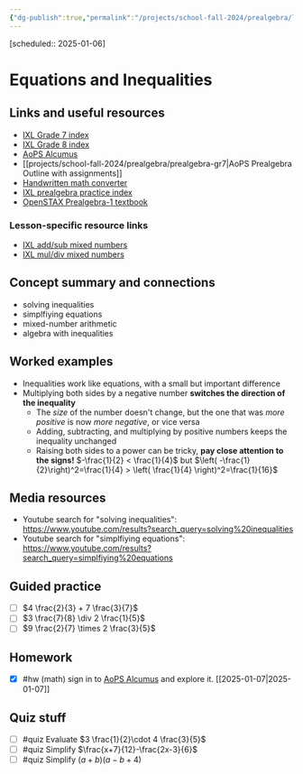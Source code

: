 ```yaml
---
{"dg-publish":true,"permalink":"/projects/school-fall-2024/prealgebra/lessons/equations-and-inequalities/"}
---
```


[scheduled:: 2025-01-06]
#  Equations and Inequalities

## Links and useful resources 

- [IXL Grade 7 index](https://www.ixl.com/math/grade-7)
- [IXL Grade 8 index](https://www.ixl.com/math/grade-8)
- [AoPS Alcumus](https://artofproblemsolving.com/alcumus)
- [[projects/school-fall-2024/prealgebra/prealgebra-gr7\|AoPS Prealgebra Outline with assignments]]
- [Handwritten math converter](https://webdemo.myscript.com/views/math/index.html#)
- [IXL prealgebra practice index](https://www.ixl.com/math/grade-7)
- [OpenSTAX Prealgebra-1 textbook](https://openstax.org/books/prealgebra-2e/pages/1-introduction)


### Lesson-specific resource links

- [IXL add/sub mixed numbers](https://www.ixl.com/math/lessons/subtracting-mixed-numbers?returnToPracticeUrl=https%3A%2F%2Fwww.ixl.com%2Fmath%2Fgrade-7%2Fadd-subtract-multiply-and-divide-fractions-and-mixed-numbers-word-problems)
- [IXL mul/div mixed numbers](https://www.ixl.com/math/lessons/multiplying-mixed-numbers?returnToPracticeUrl=https%3A%2F%2Fwww.ixl.com%2Fmath%2Fgrade-7%2Fadd-subtract-multiply-and-divide-fractions-and-mixed-numbers-word-problems) 

## Concept summary and connections

- solving inequalities 
- simplfiying equations 
- mixed-number arithmetic 
- algebra with inequalities

## Worked examples

- Inequalities work like equations, with a small but important difference
- Multiplying both sides by a negative number **switches the direction of the inequality**
    - The *size* of the number doesn't change, but the one that was *more positive* is now *more negative*, or vice versa
    - Adding, subtracting, and multiplying by positive numbers keeps the inequality unchanged
    - Raising both sides to a power can be tricky, **pay close attention to the signs!** $-\frac{1}{2} < \frac{1}{4}$  but $\left( -\frac{1}{2}\right)^2=\frac{1}{4} > \left( \frac{1}{4} \right)^2=\frac{1}{16}$

## Media resources

- Youtube search for "solving inequalities": https://www.youtube.com/results?search_query=solving%20inequalities 
- Youtube search for "simplfiying equations": https://www.youtube.com/results?search_query=simplfiying%20equations 

## Guided practice


- [ ] $4 \frac{2}{3} + 7 \frac{3}{7}$  
- [ ] $3 \frac{7}{8} \div 2 \frac{1}{5}$  
- [ ] $9 \frac{2}{7} \times 2 \frac{3}{5}$  

## Homework

- [x] #hw (math) sign in to [AoPS Alcumus](https://artofproblemsolving.com/alcumus) and explore it. [[2025-01-07\|2025-01-07]]

## Quiz stuff

- [ ] #quiz Evaluate $3 \frac{1}{2}\cdot 4 \frac{3}{5}$
- [ ] #quiz Simplify $\frac{x+7}{12}-\frac{2x-3}{6}$ 
- [ ] #quiz Simplify $(a+b)(a-b+4)$